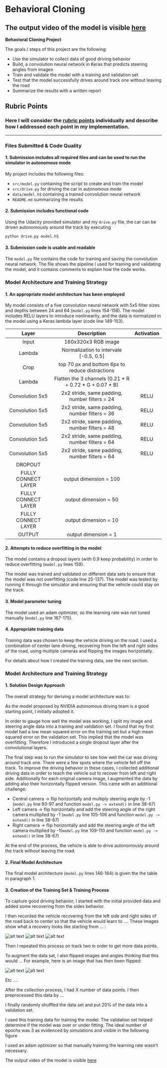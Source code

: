 # **Behavioral Cloning** 

The output video of the model is visible [here](./data/output_video_2.mp4)
---

**Behavioral Cloning Project**

The goals / steps of this project are the following:
* Use the simulator to collect data of good driving behavior
* Build, a convolution neural network in Keras that predicts steering angles from images
* Train and validate the model with a training and validation set
* Test that the model successfully drives around track one without leaving the road
* Summarize the results with a written report


[//]: # (Image References)

[image1]: ./examples/placeholder.png "Model Visualization"
[image2]: ./examples/placeholder.png "Grayscaling"
[image3]: ./examples/placeholder_small.png "Recovery Image"
[image4]: ./examples/placeholder_small.png "Recovery Image"
[image5]: ./examples/placeholder_small.png "Recovery Image"
[image6]: ./examples/placeholder_small.png "Normal Image"
[image7]: ./examples/placeholder_small.png "Flipped Image"

## Rubric Points
### Here I will consider the [rubric points](https://review.udacity.com/#!/rubrics/432/view) individually and describe how I addressed each point in my implementation.  

---
### Files Submitted & Code Quality

#### 1. Submission includes all required files and can be used to run the simulator in autonomous mode

My project includes the following files:
* `src/model.py` containing the script to create and train the model
* `src/drive.py` for driving the car in autonomous mode
* `data/model.h5` containing a trained convolution neural network 
* `README.md` summarizing the results

#### 2. Submission includes functional code
Using the Udacity provided simulator and my `drive.py` file, the car can be driven autonomously around the track by executing 
```sh
python drive.py model.h5
```

#### 3. Submission code is usable and readable

The `model.py` file contains the code for training and saving the convolution neural network. The file shows the pipeline I used for training and validating the model, and it contains comments to explain how the code works.

### Model Architecture and Training Strategy

#### 1. An appropriate model architecture has been employed

My model consists of a five convolution neural network with 5x5 filter sizes and depths between 24 and 64 (`model.py` lines 154-158). The model includes RELU layers to introduce nonlinearity, and the data is normalized in the model using a Keras lambda layer (code line 149-153). 

| Layer         		|     Description	        					            |  Activation         		|
|:---------------------:|:---------------------------------------------------------:| :------------------------:|
| Input         		| 160x320x3 RGB image 							            |                           |
| Lambda             	| Normalization to intervale [-0.5, 0.5]	                |                           |
| Crop					| top 70 px and bottom 6px to reduce distractions           |                           |
| Lambda              	| Flatten the 3 channels (0.21 * R + 0.72 * G + 0.07 * B)   |                           |
| Convolution 5x5	    | 2x2 stride, same padding, number filters = 24         	| RELU                      |
| Convolution 5x5	    | 2x2 stride, same padding, number filters = 36         	| RELU                      |
| Convolution 5x5	    | 2x2 stride, same padding, number filters = 48         	| RELU                      |
| Convolution 5x5	    | 2x2 stride, same padding, number filters = 64         	| RELU                      |
| Convolution 5x5	    | 2x2 stride, same padding, number filters = 64         	| RELU                      |
| DROPOUT   			|           		                            			|                           |
| FULLY CONNECT LAYER	| output dimension = 100 					                |                           |
| FULLY CONNECT LAYER	| output dimension = 50 					                |                           |
| FULLY CONNECT LAYER	| output dimension = 10 					                |                           |
| OUTPUT            	| output dimension = 1			    		                |                           |

#### 2. Attempts to reduce overfitting in the model

The model contains a dropout layers (with 0.9 keep probability) in order to reduce overfitting (`model.py` lines 159). 

The model was trained and validated on different data sets to ensure that the model was not overfitting (code line 25-137). The model was tested by running it through the simulator and ensuring that the vehicle could stay on the track.

#### 3. Model parameter tuning

The model used an adam optimizer, so the learning rate was not tuned manually (`model.py` line 167-175).

#### 4. Appropriate training data

Training data was chosen to keep the vehicle driving on the road. I used a combination of center lane driving, recovering from the left and right sides of the road, using multiple cameras and flipping the images horizontally.

For details about how I created the training data, see the next section. 

### Model Architecture and Training Strategy

#### 1. Solution Design Approach

The overall strategy for deriving a model architecture was to:

As the model proposed by NVIDIA autonomous driving team is a good starting point, I initially adopted it.

In order to gauge how well the model was working, I split my image and steering angle data into a training and validation set. I found that my first model had a low mean squared error on the training set but a high mean squared error on the validation set. This implied that the model was overfitting. Therefore I introduced a single dropout layer after the convolutional layers.

The final step was to run the simulator to see how well the car was driving around track one. There were a few spots where the vehicle fell off the track. To improve the driving behavior in these cases, I collected additional driving data in order to teach the vehicle out to recover from left and right side. Additionally for each original camera image, I augmented the data by adding  also their horizontally flipped version. This came with an additional challenge:

- Central camera -> flip horizontally and multiply steering angle by -1 (`model.py` line 93-97 and function `model.py -> extend()` in line 38-67)
- Left camera -> flip horizontally and add the steering angle of the right camera multiplied by -1 (`model.py` line 105-106 and function `model.py -> extend()` in line 38-67)
- Right camera -> flip horizontally and add the steering angle of the left camera multiplied by -1(`model.py` line 109-110 and function `model.py -> extend()` in line 38-67)

At the end of the process, the vehicle is able to drive autonomously around the track without leaving the road.

#### 2. Final Model Architecture

The final model architecture (`model.py` lines 146-164) is given the the table in paragraph 1.

#### 3. Creation of the Training Set & Training Process

To capture good driving behavior, I started with the initial provided data and added some recovering from the sides behavior.


I then recorded the vehicle recovering from the left side and right sides of the road back to center so that the vehicle would learn to .... These images show what a recovery looks like starting from ... :

![alt text][image3]
![alt text][image4]
![alt text][image5]

Then I repeated this process on track two in order to get more data points.

To augment the data sat, I also flipped images and angles thinking that this would ... For example, here is an image that has then been flipped:

![alt text][image6]
![alt text][image7]

Etc ....

After the collection process, I had X number of data points. I then preprocessed this data by ...


I finally randomly shuffled the data set and put 20% of the data into a validation set. 

I used this training data for training the model. The validation set helped determine if the model was over or under fitting. The ideal number of epochs was 3 as evidenced by
simulations and visible in the following figure

I used an adam optimizer so that manually training the learning rate wasn't necessary.

The output video of the model is visible [here](./data/output_video_2.mp4)